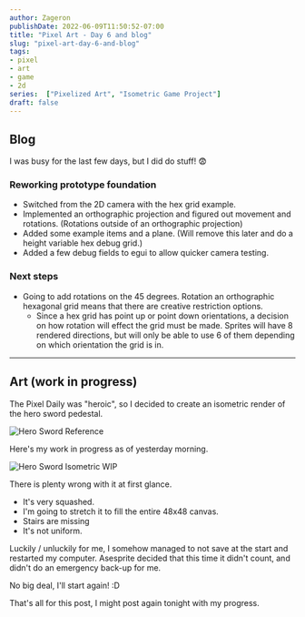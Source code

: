 ```yaml
---
author: Zageron
publishDate: 2022-06-09T11:50:52-07:00
title: "Pixel Art - Day 6 and blog"
slug: "pixel-art-day-6-and-blog"
tags: 
- pixel
- art
- game
- 2d
series:  ["Pixelized Art", "Isometric Game Project"]
draft: false
---
```


## Blog

I was busy for the last few days, but I did do stuff! 😨

### Reworking prototype foundation

- Switched from the 2D camera with the hex grid example.
- Implemented an orthographic projection and figured out movement and rotations.
(Rotations outside of an orthographic projection)
- Added some example items and a plane.
(Will remove this later and do a height variable hex debug grid.)
- Added a few debug fields to egui to allow quicker camera testing.


### Next steps

- Going to add rotations on the 45 degrees.
Rotation an orthographic hexagonal grid means that there are creative restriction options.
  - Since a hex grid has point up or point down orientations,
  a decision on how rotation will effect the grid must be made.
  Sprites will have 8 rendered directions,
  but will only be able to use 6 of them depending on which orientation the grid is in.

----


## Art (work in progress)

The Pixel Daily was "heroic",
 so I decided to create an isometric render of the hero sword pedestal.

![Hero Sword Reference](hero-sword-reference.jpg)

Here's my work in progress as of yesterday morning.

![Hero Sword Isometric WIP](hero-sword-iso-first-draft.png)

There is plenty wrong with it at first glance.

- It's very squashed.
- I'm going to stretch it to fill the entire 48x48 canvas.
- Stairs are missing
- It's not uniform.

Luckily / unluckily for me,
I somehow managed to not save at the start and restarted my computer.
Asesprite decided that this time it didn't count, and didn't do an emergency back-up for me.

No big deal, I'll start again! :D

That's all for this post, I might post again tonight with my progress.
